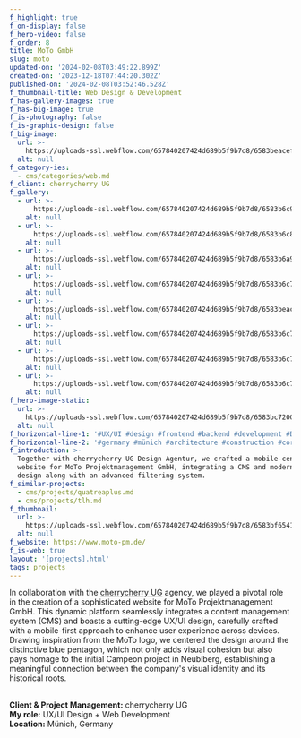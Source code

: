 ```yaml
---
f_highlight: true
f_on-display: false
f_hero-video: false
f_order: 8
title: MoTo GmbH
slug: moto
updated-on: '2024-02-08T03:49:22.899Z'
created-on: '2023-12-18T07:44:20.302Z'
published-on: '2024-02-08T03:52:46.528Z'
f_thumbnail-title: Web Design & Development
f_has-gallery-images: true
f_has-big-image: true
f_is-photography: false
f_is-graphic-design: false
f_big-image:
  url: >-
    https://uploads-ssl.webflow.com/657840207424d689b5f9b7d8/6583beacefe94c745761133b_moto-03.jpg
  alt: null
f_category-ies:
  - cms/categories/web.md
f_client: cherrycherry UG
f_gallery:
  - url: >-
      https://uploads-ssl.webflow.com/657840207424d689b5f9b7d8/6583b6c94bf436898727a244_moto-02.jpg
    alt: null
  - url: >-
      https://uploads-ssl.webflow.com/657840207424d689b5f9b7d8/6583b6c890180e4e0677554a_moto-06.jpg
    alt: null
  - url: >-
      https://uploads-ssl.webflow.com/657840207424d689b5f9b7d8/6583b6a9af21ee3aa843039a_moto-01.jpg
    alt: null
  - url: >-
      https://uploads-ssl.webflow.com/657840207424d689b5f9b7d8/6583b6c75e1ccb9abd213756_moto-07.jpg
    alt: null
  - url: >-
      https://uploads-ssl.webflow.com/657840207424d689b5f9b7d8/6583beacefe94c745761133b_moto-03.jpg
    alt: null
  - url: >-
      https://uploads-ssl.webflow.com/657840207424d689b5f9b7d8/6583b6c741a163a020d70747_moto-08.jpg
    alt: null
  - url: >-
      https://uploads-ssl.webflow.com/657840207424d689b5f9b7d8/6583b6c7058da26d60dd4356_moto-05.jpg
    alt: null
  - url: >-
      https://uploads-ssl.webflow.com/657840207424d689b5f9b7d8/6583b6c7c0c50a8ad413755a_moto-09.jpg
    alt: null
f_hero-image-static:
  url: >-
    https://uploads-ssl.webflow.com/657840207424d689b5f9b7d8/6583bc72009441a51630d6e0_hero-v2.jpg
  alt: null
f_horizontal-line-1: '#UX/UI #design #frontend #backend #development #DNS #setup'
f_horizontal-line-2: '#germany #münich #architecture #construction #corporate'
f_introduction: >-
  Together with cherrycherry UG Design Agentur, we crafted a mobile-centric
  website for MoTo Projektmanagement GmbH, integrating a CMS and modern UX/UI
  design along with an advanced filtering system.
f_similar-projects:
  - cms/projects/quatreaplus.md
  - cms/projects/tlh.md
f_thumbnail:
  url: >-
    https://uploads-ssl.webflow.com/657840207424d689b5f9b7d8/6583bf6541a163a020dbe0ec_thumbnail-v2.jpg
  alt: null
f_website: https://www.moto-pm.de/
f_is-web: true
layout: '[projects].html'
tags: projects
---
```


In collaboration with the [cherrycherry UG](https://cherrycherry.de/) agency, we played a pivotal role in the creation of a sophisticated website for MoTo Projektmanagement GmbH. This dynamic platform seamlessly integrates a content management system (CMS) and boasts a cutting-edge UX/UI design, carefully crafted with a mobile-first approach to enhance user experience across devices. Drawing inspiration from the MoTo logo, we centered the design around the distinctive blue pentagon, which not only adds visual cohesion but also pays homage to the initial Campeon project in Neubiberg, establishing a meaningful connection between the company's visual identity and its historical roots.  
‍

**Client & Project Management:** cherrycherry UG  
**My role:** UX/UI Design + Web Development  
**Location:** Münich, Germany
